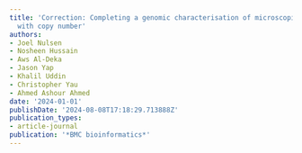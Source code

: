 ```yaml
---
title: 'Correction: Completing a genomic characterisation of microscopic tumour samples
  with copy number'
authors:
- Joel Nulsen
- Nosheen Hussain
- Aws Al-Deka
- Jason Yap
- Khalil Uddin
- Christopher Yau
- Ahmed Ashour Ahmed
date: '2024-01-01'
publishDate: '2024-08-08T17:18:29.713888Z'
publication_types:
- article-journal
publication: '*BMC bioinformatics*'
---
```

